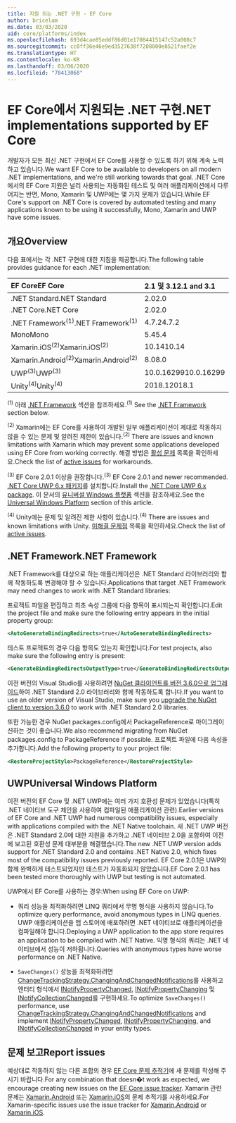 ```yaml
---
title: 지원 되는 .NET 구현 - EF Core
author: bricelam
ms.date: 03/03/2020
uid: core/platforms/index
ms.openlocfilehash: 693d4cae85eddf86d01e17084415147c52a008c7
ms.sourcegitcommit: cc0ff36e46e9ed3527638f7208000e8521faef2e
ms.translationtype: HT
ms.contentlocale: ko-KR
ms.lasthandoff: 03/06/2020
ms.locfileid: "78413068"
---
```

# <a name="net-implementations-supported-by-ef-core"></a><span data-ttu-id="05589-102">EF Core에서 지원되는 .NET 구현</span><span class="sxs-lookup"><span data-stu-id="05589-102">.NET implementations supported by EF Core</span></span>

<span data-ttu-id="05589-103">개발자가 모든 최신 .NET 구현에서 EF Core를 사용할 수 있도록 하기 위해 계속 노력하고 있습니다.</span><span class="sxs-lookup"><span data-stu-id="05589-103">We want EF Core to be available to developers on all modern .NET implementations, and we're still working towards that goal.</span></span> <span data-ttu-id="05589-104">.NET Core에서의 EF Core 지원은 널리 사용되는 자동화된 테스트 및 여러 애플리케이션에서 다루어지는 반면, Mono, Xamarin 및 UWP에는 몇 가지 문제가 있습니다.</span><span class="sxs-lookup"><span data-stu-id="05589-104">While EF Core's support on .NET Core is covered by automated testing and many applications known to be using it successfully, Mono, Xamarin and UWP have some issues.</span></span>

## <a name="overview"></a><span data-ttu-id="05589-105">개요</span><span class="sxs-lookup"><span data-stu-id="05589-105">Overview</span></span>

<span data-ttu-id="05589-106">다음 표에서는 각 .NET 구현에 대한 지침을 제공합니다.</span><span class="sxs-lookup"><span data-stu-id="05589-106">The following table provides guidance for each .NET implementation:</span></span>

| <span data-ttu-id="05589-107">EF Core</span><span class="sxs-lookup"><span data-stu-id="05589-107">EF Core</span></span>                       | <span data-ttu-id="05589-108">2.1 및 3.1</span><span class="sxs-lookup"><span data-stu-id="05589-108">2.1 and 3.1</span></span> |
|:------------------------------|:------------|
| <span data-ttu-id="05589-109">.NET Standard</span><span class="sxs-lookup"><span data-stu-id="05589-109">.NET Standard</span></span>                 | <span data-ttu-id="05589-110">2.0</span><span class="sxs-lookup"><span data-stu-id="05589-110">2.0</span></span>         |
| <span data-ttu-id="05589-111">.NET Core</span><span class="sxs-lookup"><span data-stu-id="05589-111">.NET Core</span></span>                     | <span data-ttu-id="05589-112">2.0</span><span class="sxs-lookup"><span data-stu-id="05589-112">2.0</span></span>         |
| <span data-ttu-id="05589-113">.NET Framework<sup>(1)</sup></span><span class="sxs-lookup"><span data-stu-id="05589-113">.NET Framework<sup>(1)</sup></span></span>  | <span data-ttu-id="05589-114">4.7.2</span><span class="sxs-lookup"><span data-stu-id="05589-114">4.7.2</span></span>       |
| <span data-ttu-id="05589-115">Mono</span><span class="sxs-lookup"><span data-stu-id="05589-115">Mono</span></span>                          | <span data-ttu-id="05589-116">5.4</span><span class="sxs-lookup"><span data-stu-id="05589-116">5.4</span></span>         |
| <span data-ttu-id="05589-117">Xamarin.iOS<sup>(2)</sup></span><span class="sxs-lookup"><span data-stu-id="05589-117">Xamarin.iOS<sup>(2)</sup></span></span>     | <span data-ttu-id="05589-118">10.14</span><span class="sxs-lookup"><span data-stu-id="05589-118">10.14</span></span>       |
| <span data-ttu-id="05589-119">Xamarin.Android<sup>(2)</sup></span><span class="sxs-lookup"><span data-stu-id="05589-119">Xamarin.Android<sup>(2)</sup></span></span> | <span data-ttu-id="05589-120">8.0</span><span class="sxs-lookup"><span data-stu-id="05589-120">8.0</span></span>         |
| <span data-ttu-id="05589-121">UWP<sup>(3)</sup></span><span class="sxs-lookup"><span data-stu-id="05589-121">UWP<sup>(3)</sup></span></span>             | <span data-ttu-id="05589-122">10.0.16299</span><span class="sxs-lookup"><span data-stu-id="05589-122">10.0.16299</span></span>  |
| <span data-ttu-id="05589-123">Unity<sup>(4)</sup></span><span class="sxs-lookup"><span data-stu-id="05589-123">Unity<sup>(4)</sup></span></span>           | <span data-ttu-id="05589-124">2018.1</span><span class="sxs-lookup"><span data-stu-id="05589-124">2018.1</span></span>      |

<span data-ttu-id="05589-125"><sup>(1)</sup> 아래 [.NET Framework](#net-framework) 섹션을 참조하세요.</span><span class="sxs-lookup"><span data-stu-id="05589-125"><sup>(1)</sup> See the [.NET Framework](#net-framework) section below.</span></span>

<span data-ttu-id="05589-126"><sup>(2)</sup> Xamarin에는 EF Core를 사용하여 개발된 일부 애플리케이션이 제대로 작동하지 않을 수 있는 문제 및 알려진 제한이 있습니다.</span><span class="sxs-lookup"><span data-stu-id="05589-126"><sup>(2)</sup> There are issues and known limitations with Xamarin which may prevent some applications developed using EF Core from working correctly.</span></span> <span data-ttu-id="05589-127">해결 방법은 [활성 문제](https://github.com/aspnet/entityframeworkCore/issues?q=is%3Aopen+is%3Aissue+label%3Aarea-xamarin) 목록을 확인하세요.</span><span class="sxs-lookup"><span data-stu-id="05589-127">Check the list of [active issues](https://github.com/aspnet/entityframeworkCore/issues?q=is%3Aopen+is%3Aissue+label%3Aarea-xamarin) for workarounds.</span></span>

<span data-ttu-id="05589-128"><sup>(3)</sup> EF Core 2.0.1 이상을 권장합니다.</span><span class="sxs-lookup"><span data-stu-id="05589-128"><sup>(3)</sup> EF Core 2.0.1 and newer recommended.</span></span> <span data-ttu-id="05589-129">[.NET Core UWP 6.x 패키지](https://www.nuget.org/packages/Microsoft.NETCore.UniversalWindowsPlatform/)를 설치합니다.</span><span class="sxs-lookup"><span data-stu-id="05589-129">Install the [.NET Core UWP 6.x package](https://www.nuget.org/packages/Microsoft.NETCore.UniversalWindowsPlatform/).</span></span> <span data-ttu-id="05589-130">이 문서의 [유니버설 Windows 플랫폼](#universal-windows-platform) 섹션을 참조하세요.</span><span class="sxs-lookup"><span data-stu-id="05589-130">See the [Universal Windows Platform](#universal-windows-platform) section of this article.</span></span>

<span data-ttu-id="05589-131"><sup>(4)</sup> Unity에는 문제 및 알려진 제한 사항이 있습니다.</span><span class="sxs-lookup"><span data-stu-id="05589-131"><sup>(4)</sup> There are issues and known limitations with Unity.</span></span> <span data-ttu-id="05589-132">[미해결 문제점](https://github.com/aspnet/entityframeworkCore/issues?q=is%3Aopen+is%3Aissue+label%3Aarea-unity) 목록을 확인하세요.</span><span class="sxs-lookup"><span data-stu-id="05589-132">Check the list of [active issues](https://github.com/aspnet/entityframeworkCore/issues?q=is%3Aopen+is%3Aissue+label%3Aarea-unity).</span></span>

## <a name="net-framework"></a><span data-ttu-id="05589-133">.NET Framework</span><span class="sxs-lookup"><span data-stu-id="05589-133">.NET Framework</span></span>

<span data-ttu-id="05589-134">.NET Framework를 대상으로 하는 애플리케이션은 .NET Standard 라이브러리와 함께 작동하도록 변경해야 할 수 있습니다.</span><span class="sxs-lookup"><span data-stu-id="05589-134">Applications that target .NET Framework may need changes to work with .NET Standard libraries:</span></span>

<span data-ttu-id="05589-135">프로젝트 파일을 편집하고 최초 속성 그룹에 다음 항목이 표시되는지 확인합니다.</span><span class="sxs-lookup"><span data-stu-id="05589-135">Edit the project file and make sure the following entry appears in the initial property group:</span></span>

``` xml
<AutoGenerateBindingRedirects>true</AutoGenerateBindingRedirects>
```

<span data-ttu-id="05589-136">테스트 프로젝트의 경우 다음 항목도 있는지 확인합니다.</span><span class="sxs-lookup"><span data-stu-id="05589-136">For test projects, also make sure the following entry is present:</span></span>

``` xml
<GenerateBindingRedirectsOutputType>true</GenerateBindingRedirectsOutputType>
```

<span data-ttu-id="05589-137">이전 버전의 Visual Studio를 사용하려면 [NuGet 클라이언트를 버전 3.6.0으로 업그레이드](https://www.nuget.org/downloads)하여 .NET Standard 2.0 라이브러리와 함께 작동하도록 합니다.</span><span class="sxs-lookup"><span data-stu-id="05589-137">If you want to use an older version of Visual Studio, make sure you [upgrade the NuGet client to version 3.6.0](https://www.nuget.org/downloads) to work with .NET Standard 2.0 libraries.</span></span>

<span data-ttu-id="05589-138">또한 가능한 경우 NuGet packages.config에서 PackageReference로 마이그레이션하는 것이 좋습니다.</span><span class="sxs-lookup"><span data-stu-id="05589-138">We also recommend migrating from NuGet packages.config to PackageReference if possible.</span></span> <span data-ttu-id="05589-139">프로젝트 파일에 다음 속성을 추가합니다.</span><span class="sxs-lookup"><span data-stu-id="05589-139">Add the following property to your project file:</span></span>

``` xml
<RestoreProjectStyle>PackageReference</RestoreProjectStyle>
```

## <a name="universal-windows-platform"></a><span data-ttu-id="05589-140">UWP</span><span class="sxs-lookup"><span data-stu-id="05589-140">Universal Windows Platform</span></span>

<span data-ttu-id="05589-141">이전 버전의 EF Core 및 .NET UWP에는 여러 가지 호환성 문제가 있었습니다(특히 .NET 네이티브 도구 체인을 사용하여 컴파일된 애플리케이션 관련).</span><span class="sxs-lookup"><span data-stu-id="05589-141">Earlier versions of EF Core and .NET UWP had numerous compatibility issues, especially with applications compiled with the .NET Native toolchain.</span></span> <span data-ttu-id="05589-142">새 .NET UWP 버전은 .NET Standard 2.0에 대한 지원을 추가하고 .NET 네이티브 2.0을 포함하여 이전에 보고된 호환성 문제 대부분을 해결했습니다.</span><span class="sxs-lookup"><span data-stu-id="05589-142">The new .NET UWP version adds support for .NET Standard 2.0 and contains .NET Native 2.0, which fixes most of the compatibility issues previously reported.</span></span> <span data-ttu-id="05589-143">EF Core 2.0.1은 UWP와 함께 완벽하게 테스트되었지만 테스트가 자동화되지 않았습니다.</span><span class="sxs-lookup"><span data-stu-id="05589-143">EF Core 2.0.1 has been tested more thoroughly with UWP but testing is not automated.</span></span>

<span data-ttu-id="05589-144">UWP에서 EF Core를 사용하는 경우:</span><span class="sxs-lookup"><span data-stu-id="05589-144">When using EF Core on UWP:</span></span>

* <span data-ttu-id="05589-145">쿼리 성능을 최적화하려면 LINQ 쿼리에서 무명 형식을 사용하지 않습니다.</span><span class="sxs-lookup"><span data-stu-id="05589-145">To optimize query performance, avoid anonymous types in LINQ queries.</span></span> <span data-ttu-id="05589-146">UWP 애플리케이션을 앱 스토어에 배포하려면 .NET 네이티브로 애플리케이션을 컴파일해야 합니다.</span><span class="sxs-lookup"><span data-stu-id="05589-146">Deploying a UWP application to the app store requires an application to be compiled with .NET Native.</span></span> <span data-ttu-id="05589-147">익명 형식의 쿼리는 .NET 네이티브에서 성능이 저하됩니다.</span><span class="sxs-lookup"><span data-stu-id="05589-147">Queries with anonymous types have worse performance on .NET Native.</span></span>

* <span data-ttu-id="05589-148">`SaveChanges()` 성능을 최적화하려면 [ChangeTrackingStrategy.ChangingAndChangedNotifications](/dotnet/api/microsoft.entityframeworkcore.changetrackingstrategy)를 사용하고 엔터티 형식에서 [INotifyPropertyChanged](https://msdn.microsoft.com/library/system.componentmodel.inotifypropertychanged.aspx), [INotifyPropertyChanging](https://msdn.microsoft.com/library/system.componentmodel.inotifypropertychanging.aspx) 및 [INotifyCollectionChanged](https://msdn.microsoft.com/library/system.collections.specialized.inotifycollectionchanged.aspx)를 구현하세요.</span><span class="sxs-lookup"><span data-stu-id="05589-148">To optimize `SaveChanges()` performance, use [ChangeTrackingStrategy.ChangingAndChangedNotifications](/dotnet/api/microsoft.entityframeworkcore.changetrackingstrategy) and implement [INotifyPropertyChanged](https://msdn.microsoft.com/library/system.componentmodel.inotifypropertychanged.aspx), [INotifyPropertyChanging](https://msdn.microsoft.com/library/system.componentmodel.inotifypropertychanging.aspx), and [INotifyCollectionChanged](https://msdn.microsoft.com/library/system.collections.specialized.inotifycollectionchanged.aspx) in your entity types.</span></span>

## <a name="report-issues"></a><span data-ttu-id="05589-149">문제 보고</span><span class="sxs-lookup"><span data-stu-id="05589-149">Report issues</span></span>

<span data-ttu-id="05589-150">예상대로 작동하지 않는 다른 조합의 경우 [EF Core 문제 추적기](https://github.com/aspnet/entityframeworkcore/issues/new)에 새 문제를 작성해 주시기 바랍니다.</span><span class="sxs-lookup"><span data-stu-id="05589-150">For any combination that doesn�t work as expected, we encourage creating new issues on the [EF Core issue tracker](https://github.com/aspnet/entityframeworkcore/issues/new).</span></span> <span data-ttu-id="05589-151">Xamarin 관련 문제는 [Xamarin.Android](https://github.com/xamarin/xamarin-android/issues/new) 또는 [Xamarin.iOS](https://github.com/xamarin/xamarin-macios/issues/new)의 문제 추적기를 사용하세요.</span><span class="sxs-lookup"><span data-stu-id="05589-151">For Xamarin-specific issues use the issue tracker for [Xamarin.Android](https://github.com/xamarin/xamarin-android/issues/new) or [Xamarin.iOS](https://github.com/xamarin/xamarin-macios/issues/new).</span></span>
